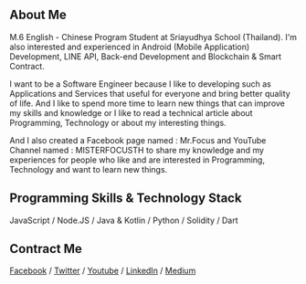 ## About Me
M.6 English - Chinese Program Student at Sriayudhya School (Thailand). I'm also interested and experienced in Android (Mobile Application) Development, LINE API, Back-end Development and Blockchain & Smart Contract.

I want to be a Software Engineer because I like to developing such as Applications and Services that useful for everyone and bring better quality of life. And I like to spend more time to learn new things that can improve my skills and knowledge or I like to read a technical article about Programming, Technology or about my interesting things.

And I also created a Facebook page named : Mr.Focus and YouTube Channel named : MISTERFOCUSTH to share my knowledge and my experiences for people who like and are interested in Programming, Technology and want to learn new things.

## Programming Skills & Technology Stack
JavaScript / Node.JS / Java & Kotlin / Python / Solidity / Dart

##  Contract Me
[Facebook](https://web.facebook.com/Silapakdeewong2546) / [Twitter](https://twitter.com/FocusPakdeewong) / [Youtube](https://www.youtube.com/channel/UCXKxAvmusB9dPvW7UUr_etQ) / [LinkedIn](https://www.linkedin.com/in/sila-pakdeewong/) / [Medium](https://medium.com/@misterfocusth)

